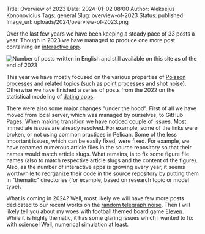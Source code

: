 Title: Overview of 2023
Date: 2024-01-02 08:00
Author: Aleksejus Kononovicius
Tags: general
Slug: overview-of-2023
Status: published
Image_url: uploads/2024/overview-of-2023.png

Over the last few years we have been keeping a steady pace of 33 posts a
year. Though in 2023 we have managed to produce one more post containing
an [interactive app](/tag/interactive/).

![Number of posts written in English and still available on this site as of
the end of 2023]({static}/uploads/2024/overview-of-2023.png "The number of
posts written in English and still available on this iteration of Physics of
Risk (as of the end of 2023). The wide bars represent total number of posts
for each year since 2010, while the narrower bars represent a number of
posts containing an interactive app.")

This year we have mostly focused on the various properties of [Poisson
processes](/tag/poisson-process/) and related topics (such as [point
processes](/tag/point-process/) and [shot noise](/tag/shot-noise/)).
Otherwise we have finished a series of posts from the 2022 on the
statistical modeling of [dating apps](/tag/topic-dating-apps/).

There were also some major changes "under the hood". First of all we have
moved from local server, which was managed by ourselves, to GitHub Pages.
When making transition we have noticed couple of issues. Most immediate
issues are already resolved. For example, some of the links were broken, or
not using common practices in Pelican. Some of the less important issues,
which can be easily fixed, were fixed. For example, we have renamed numerous
article files in the source repository so that their names would match
article slugs. What remains, is to fix some figure file names (also to match
respective article slugs and the content of the figure). Also, as the number
of interactive apps is growing every year, it seems worthwhile to reorganize
their code in the source repository by putting them in "thematic"
directories (for example, based on research topic or model type).

What is coming in 2024? Well, most likely we will have few more posts
dedicated to our recent works on the [random telegraph
noise](/tag/random-telegraph-noise/). Then I will likely tell you about my
woes with football themed board game
[Eleven](https://boardgamegeek.com/boardgame/329716/eleven-football-manager-board-game).
While it is highly thematic, it has some glaring issues which I wanted to
fix with science! Well, numerical simulation at least.
